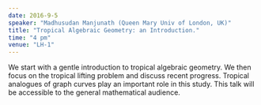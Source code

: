 ```yaml
---
date: 2016-9-5
speaker: "Madhusudan Manjunath (Queen Mary Univ of London, UK)"
title: "Tropical Algebraic Geometry: an Introduction."
time: "4 pm" 
venue: "LH-1"
---
```

We start with a gentle introduction to tropical algebraic geometry. We then focus on the tropical lifting problem and discuss recent progress. Tropical analogues of graph curves play an important role in this study. This talk will be accessible to the general mathematical audience.
